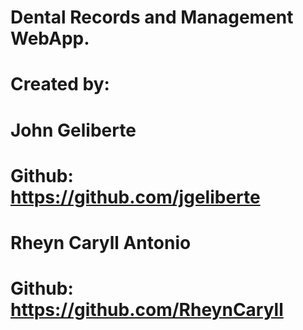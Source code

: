 # Dental Records and Management WebApp.
# Created by: 
#   John Geliberte
#   Github: https://github.com/jgeliberte
#
#   Rheyn Caryll Antonio
#   Github: https://github.com/RheynCaryll
